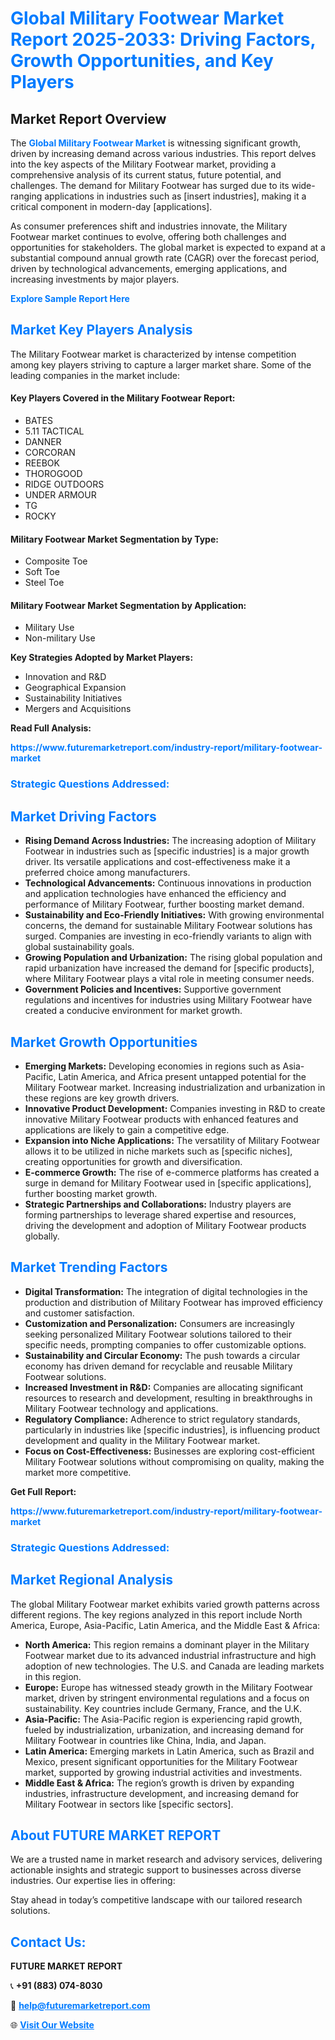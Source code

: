 <h1 style="color: #007BFF;">Global Military Footwear Market Report 2025-2033: Driving Factors, Growth Opportunities, and Key Players</h1>

<section id="overview">
<h2>Market Report Overview</h2>
<p>The <a href="https://www.futuremarketreport.com/industry-report/military-footwear-market" style="color: #007BFF; text-decoration: none;"><strong>Global Military Footwear Market</strong></a> is witnessing significant growth, driven by increasing demand across various industries. This report delves into the key aspects of the Military Footwear market, providing a comprehensive analysis of its current status, future potential, and challenges. The demand for Military Footwear has surged due to its wide-ranging applications in industries such as [insert industries], making it a critical component in modern-day [applications].</p>
<p>As consumer preferences shift and industries innovate, the Military Footwear market continues to evolve, offering both challenges and opportunities for stakeholders. The global market is expected to expand at a substantial compound annual growth rate (CAGR) over the forecast period, driven by technological advancements, emerging applications, and increasing investments by major players.</p>
</section>

<section id="overview">
<p><a href="https://www.futuremarketreport.com/request-sample/reportId=104575" style="color: #007BFF; text-decoration: none;"><strong>Explore Sample Report Here</strong></a></p>
</section>

<section id="key-players">
<h2 style="color: #007BFF;">Market Key Players Analysis</h2>
<p>The Military Footwear market is characterized by intense competition among key players striving to capture a larger market share. Some of the leading companies in the market include:</p>
<h4>Key Players Covered in the Military Footwear Report:</h4>
<ul><li>BATES</li><li>5.11 TACTICAL</li><li>DANNER</li><li>CORCORAN</li><li>REEBOK</li><li>THOROGOOD</li><li>RIDGE OUTDOORS</li><li>UNDER ARMOUR</li><li>TG</li><li>ROCKY</li></ul>
<h4>Military Footwear Market Segmentation by Type:</h4>
<ul><li>Composite Toe</li><li>Soft Toe</li><li>Steel Toe</li></ul>

<h4>Military Footwear Market Segmentation by Application:</h4>
<ul><li>Military Use</li><li>Non-military Use</li></ul>
<p><strong>Key Strategies Adopted by Market Players:</strong></p>
<ul>
<li>Innovation and R&D</li>
<li>Geographical Expansion</li>
<li>Sustainability Initiatives</li>
<li>Mergers and Acquisitions</li>
</ul>
</section>

<section>
<p><strong>Read Full Analysis: </strong></p><a href="https://www.futuremarketreport.com/industry-report/military-footwear-market" style="color: #007BFF; text-decoration: none;"><strong>https://www.futuremarketreport.com/industry-report/military-footwear-market</strong></a>
<h3 style="color: #007BFF;">Strategic Questions Addressed:</h3>
</section>

<section id="driving-factors">
<h2 style="color: #007BFF;">Market Driving Factors</h2>
<ul>
<li><strong>Rising Demand Across Industries:</strong> The increasing adoption of Military Footwear in industries such as [specific industries] is a major growth driver. Its versatile applications and cost-effectiveness make it a preferred choice among manufacturers.</li>
<li><strong>Technological Advancements:</strong> Continuous innovations in production and application technologies have enhanced the efficiency and performance of Military Footwear, further boosting market demand.</li>
<li><strong>Sustainability and Eco-Friendly Initiatives:</strong> With growing environmental concerns, the demand for sustainable Military Footwear solutions has surged. Companies are investing in eco-friendly variants to align with global sustainability goals.</li>
<li><strong>Growing Population and Urbanization:</strong> The rising global population and rapid urbanization have increased the demand for [specific products], where Military Footwear plays a vital role in meeting consumer needs.</li>
<li><strong>Government Policies and Incentives:</strong> Supportive government regulations and incentives for industries using Military Footwear have created a conducive environment for market growth.</li>
</ul>
</section>

<section id="growth-opportunities">
<h2 style="color: #007BFF;">Market Growth Opportunities</h2>
<ul>
<li><strong>Emerging Markets:</strong> Developing economies in regions such as Asia-Pacific, Latin America, and Africa present untapped potential for the Military Footwear market. Increasing industrialization and urbanization in these regions are key growth drivers.</li>
<li><strong>Innovative Product Development:</strong> Companies investing in R&D to create innovative Military Footwear products with enhanced features and applications are likely to gain a competitive edge.</li>
<li><strong>Expansion into Niche Applications:</strong> The versatility of Military Footwear allows it to be utilized in niche markets such as [specific niches], creating opportunities for growth and diversification.</li>
<li><strong>E-commerce Growth:</strong> The rise of e-commerce platforms has created a surge in demand for Military Footwear used in [specific applications], further boosting market growth.</li>
<li><strong>Strategic Partnerships and Collaborations:</strong> Industry players are forming partnerships to leverage shared expertise and resources, driving the development and adoption of Military Footwear products globally.</li>
</ul>
</section>

<section id="trending-factors">
<h2 style="color: #007BFF;">Market Trending Factors</h2>
<ul>
<li><strong>Digital Transformation:</strong> The integration of digital technologies in the production and distribution of Military Footwear has improved efficiency and customer satisfaction.</li>
<li><strong>Customization and Personalization:</strong> Consumers are increasingly seeking personalized Military Footwear solutions tailored to their specific needs, prompting companies to offer customizable options.</li>
<li><strong>Sustainability and Circular Economy:</strong> The push towards a circular economy has driven demand for recyclable and reusable Military Footwear solutions.</li>
<li><strong>Increased Investment in R&D:</strong> Companies are allocating significant resources to research and development, resulting in breakthroughs in Military Footwear technology and applications.</li>
<li><strong>Regulatory Compliance:</strong> Adherence to strict regulatory standards, particularly in industries like [specific industries], is influencing product development and quality in the Military Footwear market.</li>
<li><strong>Focus on Cost-Effectiveness:</strong> Businesses are exploring cost-efficient Military Footwear solutions without compromising on quality, making the market more competitive.</li>
</ul>
</section>

<section>
<p><strong>Get Full Report: </strong></p><a href="https://www.futuremarketreport.com/industry-report/military-footwear-market" style="color: #007BFF; text-decoration: none;"><strong>https://www.futuremarketreport.com/industry-report/military-footwear-market</strong></a>
<h3 style="color: #007BFF;">Strategic Questions Addressed:</h3>
</section>


<section id="regional-analysis">
<h2 style="color: #007BFF;">Market Regional Analysis</h2>
<p>The global Military Footwear market exhibits varied growth patterns across different regions. The key regions analyzed in this report include North America, Europe, Asia-Pacific, Latin America, and the Middle East & Africa:</p>
<ul>
<li><strong>North America:</strong> This region remains a dominant player in the Military Footwear market due to its advanced industrial infrastructure and high adoption of new technologies. The U.S. and Canada are leading markets in this region.</li>
<li><strong>Europe:</strong> Europe has witnessed steady growth in the Military Footwear market, driven by stringent environmental regulations and a focus on sustainability. Key countries include Germany, France, and the U.K.</li>
<li><strong>Asia-Pacific:</strong> The Asia-Pacific region is experiencing rapid growth, fueled by industrialization, urbanization, and increasing demand for Military Footwear in countries like China, India, and Japan.</li>
<li><strong>Latin America:</strong> Emerging markets in Latin America, such as Brazil and Mexico, present significant opportunities for the Military Footwear market, supported by growing industrial activities and investments.</li>
<li><strong>Middle East & Africa:</strong> The region’s growth is driven by expanding industries, infrastructure development, and increasing demand for Military Footwear in sectors like [specific sectors].</li>
</ul>
</section>

<footer>
<h2 style="color: #007BFF;">About FUTURE MARKET REPORT</h2>
<p>We are a trusted name in market research and advisory services, delivering actionable insights and strategic support to businesses across diverse industries. Our expertise lies in offering:</p>

<p>Stay ahead in today’s competitive landscape with our tailored research solutions.</p>

<h2 style="color: #007BFF;">Contact Us:</h2>
<p><strong>FUTURE MARKET REPORT</strong></p>
<p>📞 <strong>+91 (883) 074-8030</strong></p>
<p>📧 <strong><a href="mailto:help@futuremarketreport.com" style="color: #007BFF;">help@futuremarketreport.com</a></strong></p>
<p>🌐 <strong><a href="https://www.futuremarketreport.com/" style="color: #007BFF;">Visit Our Website</a></strong></p>
</footer>
